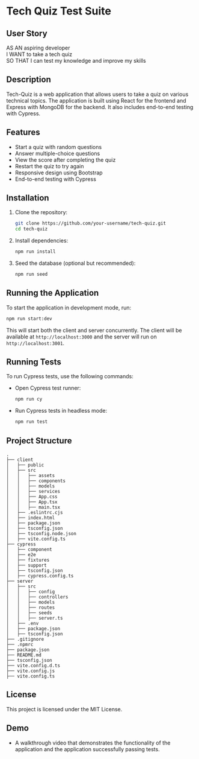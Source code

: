 # Tech Quiz Test Suite

## User Story
AS AN aspiring developer<br>
I WANT to take a tech quiz<br>
SO THAT I can test my knowledge and improve my skills


## Description
Tech-Quiz is a web application that allows users to take a quiz on various technical topics. The application is built using React for the frontend and Express with MongoDB for the backend. It also includes end-to-end testing with Cypress.


## Features

- Start a quiz with random questions
- Answer multiple-choice questions
- View the score after completing the quiz
- Restart the quiz to try again
- Responsive design using Bootstrap
- End-to-end testing with Cypress


## Installation

1. Clone the repository:

   ```sh
   git clone https://github.com/your-username/tech-quiz.git
   cd tech-quiz
   ```

2. Install dependencies:

   ```sh
   npm run install
   ```

3. Seed the database (optional but recommended):

   ```sh
   npm run seed
   ```

## Running the Application

To start the application in development mode, run:

```sh
npm run start:dev
```

This will start both the client and server concurrently. The client will be available at `http://localhost:3000` and the server will run on `http://localhost:3001`.

## Running Tests

To run Cypress tests, use the following commands:

- Open Cypress test runner:

  ```sh
  npm run cy
  ```

- Run Cypress tests in headless mode:

  ```sh
  npm run test
  ```

## Project Structure

```
.
├── client
│   ├── public
│   ├── src
│   │   ├── assets
│   │   ├── components
│   │   ├── models
│   │   ├── services
│   │   ├── App.css
│   │   ├── App.tsx
│   │   ├── main.tsx
│   ├── .eslintrc.cjs
│   ├── index.html
│   ├── package.json
│   ├── tsconfig.json
│   ├── tsconfig.node.json
│   ├── vite.config.ts
├── cypress
│   ├── component
│   ├── e2e
│   ├── fixtures
│   ├── support
│   ├── tsconfig.json
│   ├── cypress.config.ts
├── server
│   ├── src
│   │   ├── config
│   │   ├── controllers
│   │   ├── models
│   │   ├── routes
│   │   ├── seeds
│   │   ├── server.ts
│   ├── .env
│   ├── package.json
│   ├── tsconfig.json
├── .gitignore
├── .npmrc
├── package.json
├── README.md
├── tsconfig.json
├── vite.config.d.ts
├── vite.config.js
├── vite.config.ts
```


## License

This project is licensed under the MIT License.

## Demo

* A walkthrough video that demonstrates the functionality of the application and the application successfully passing tests.


